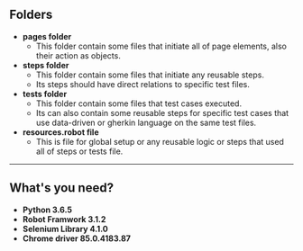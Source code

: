 <h2>Folders</h2>
<ul>
<li><strong>pages folder</strong>
<ul>
<li>This folder contain some files that initiate all of page elements, also their action as objects.</li>
</ul>
</li>
<li><strong>steps folder</strong>
<ul>
<li>This folder contain some files that initiate any reusable steps.</li>
<li>Its steps should have direct relations to specific test files.</li>
</ul>
</li>
<li><strong>tests folder</strong>
<ul>
<li>This folder contain some files that test cases executed.</li>
<li>Its can also contain some reusable steps for specific test cases that use data-driven or gherkin language on the same test files.</li>
</ul>
</li>
<li><strong>resources.robot file</strong>
<ul>
<li>This is file for global setup or any reusable logic or steps that used all of steps or tests file.</li>
</ul>
</li>
</ul>
<hr>
<h2>What's you need?</h2>
<ul>
  <li><strong>Python 3.6.5</strong></li>
  <li><strong>Robot Framwork 3.1.2</strong></li>
    <li><strong>Selenium Library 4.1.0</strong></li>
      <li><strong>Chrome driver 85.0.4183.87</strong></li>
</ul>
